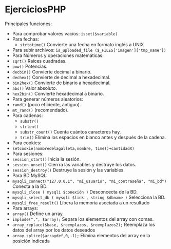 # EjerciciosPHP
Principales funciones:
* Para comprobar valores vacíos: ```isset($variable)```
* Para fechas:
  * ```strtotime()``` Convierte una fecha en formato inglés a UNIX
* Para subir archivos: ```is_uploaded_file ($_FILES['imagen']['tmp_name'])```
* Para Números y operaciones matemáticas:
 * ```sqrt()``` Raíces cuadradas.
 * ```pow()``` Potencias.
 * ```decbin()``` Convierte decimal a binario.
 * ```dechex()``` Convierte de decimal a hexadecimal.
 * ```bin2hex()``` Convierte de binario a hexadecimal.
 * ```abs()``` Valor absoluto.
 * ```hex2bin()``` Convierte hexadecimal a binario.
* Para generar números aleatorios:
 * ```rand()``` (poco eficiente, antiguo).
 * ```mt_rand()``` (recomendado).
* Para cadenas:
  * ```substr()```
  * ```strlen()``` 
  * ```substr_count()``` Cuenta cuántos caracteres hay.
  * ```trim()``` Elimina los espacios en blanco antes y después de la cadena.
* Para cookies:
 * ```setcookie(nombredelagalleta,nombre, time()+cantidadX)```
* Para sesiones:
 * ```session_start()``` Inicia la sesión.
 * ```session_unset()``` Cierrra las variables y destruye los datos.
 * ```session_destroy()``` Destruye la sesión y las variables.
* Para BD MySQL:
 * ```mysqli_connect("127.0.0.1", "mi_usuario", "mi_contraseña", "mi_bd")``` Conecta a la BD.
 * ```mysqli_close ( mysqli $conexión )``` Desconcecta de la BD.
 * ```mysqli_select_db ( mysqli $link , string $dbname )``` Selecciona la BD.
 * ```mysqli_free_result()``` Libera la memoria asociada a un resultado
* Para arrays:
 * ```array()``` Define un array.
 * ```implode(",", $array);``` Separa los elementos del array con comas.
 * ```array_replace($base, $reemplazos, $reemplazos2);``` Reemplaza los datos del array por los datos deseados
 * ```array_splice($arraydef,0,-1);``` Elimina elementos del array en la posición indicada
